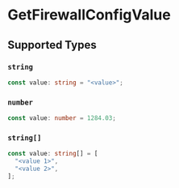 # GetFirewallConfigValue


## Supported Types

### `string`

```typescript
const value: string = "<value>";
```

### `number`

```typescript
const value: number = 1284.03;
```

### `string[]`

```typescript
const value: string[] = [
  "<value 1>",
  "<value 2>",
];
```

